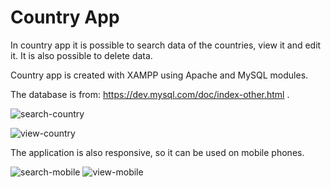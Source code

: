 # Country App

In country app it is possible to search data of the countries, view it and edit it. It is also possible to delete data.

Country app is created with XAMPP using Apache and MySQL modules.

The database is from: https://dev.mysql.com/doc/index-other.html .

![search-country](https://user-images.githubusercontent.com/83033122/177328877-facde918-17f5-43fd-bece-2867e472b186.png)

![view-country](https://user-images.githubusercontent.com/83033122/177328906-e2aed53a-2599-4660-9f22-40e3bad28e06.png)

The application is also responsive, so it can be used on mobile phones.

![search-mobile](https://user-images.githubusercontent.com/83033122/177328933-744ed5a1-c7fa-4f6d-96e6-7dce42fd1ac9.png)
![view-mobile](https://user-images.githubusercontent.com/83033122/177328953-92e4442b-5e69-4755-8321-491f7341a6ee.png)
